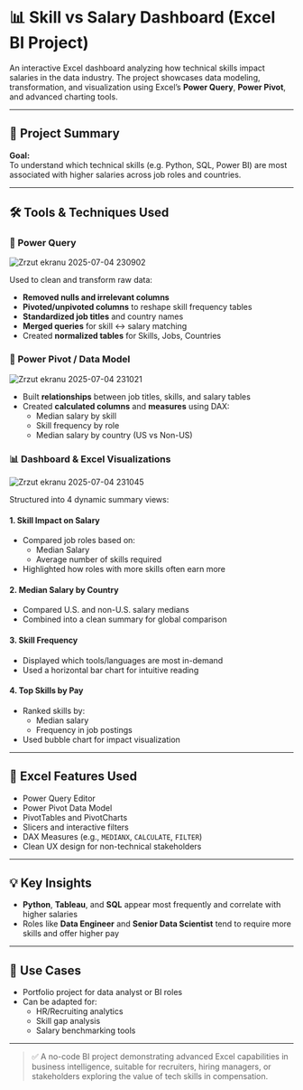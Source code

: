 # 📊 Skill vs Salary Dashboard (Excel BI Project)

An interactive Excel dashboard analyzing how technical skills impact salaries in the data industry. The project showcases data modeling, transformation, and visualization using Excel’s **Power Query**, **Power Pivot**, and advanced charting tools.

---

## 🚀 Project Summary

**Goal:**  
To understand which technical skills (e.g. Python, SQL, Power BI) are most associated with higher salaries across job roles and countries.

---

## 🛠️ Tools & Techniques Used

### 🔄 Power Query

![Zrzut ekranu 2025-07-04 230902](https://github.com/user-attachments/assets/0fe153e4-e978-4d94-b1c2-a78a8a2948e2)

Used to clean and transform raw data:

- **Removed nulls and irrelevant columns**
- **Pivoted/unpivoted columns** to reshape skill frequency tables
- **Standardized job titles** and country names
- **Merged queries** for skill ↔ salary matching
- Created **normalized tables** for Skills, Jobs, Countries

### 🧮 Power Pivot / Data Model

![Zrzut ekranu 2025-07-04 231021](https://github.com/user-attachments/assets/c09f26b5-50ec-49ad-9313-e3f8ada70fe6)

- Built **relationships** between job titles, skills, and salary tables
- Created **calculated columns** and **measures** using DAX:
  - Median salary by skill
  - Skill frequency by role
  - Median salary by country (US vs Non-US)

### 📊 Dashboard & Excel Visualizations

![Zrzut ekranu 2025-07-04 231045](https://github.com/user-attachments/assets/1c3a3f0d-e058-4a2d-bf74-86090e6015d0)

Structured into 4 dynamic summary views:

#### 1. **Skill Impact on Salary**
- Compared job roles based on:
  - Median Salary  
  - Average number of skills required
- Highlighted how roles with more skills often earn more

#### 2. **Median Salary by Country**
- Compared U.S. and non-U.S. salary medians
- Combined into a clean summary for global comparison

#### 3. **Skill Frequency**
- Displayed which tools/languages are most in-demand
- Used a horizontal bar chart for intuitive reading

#### 4. **Top Skills by Pay**
- Ranked skills by:
  - Median salary
  - Frequency in job postings
- Used bubble chart for impact visualization

---

## 🧰 Excel Features Used

- Power Query Editor
- Power Pivot Data Model
- PivotTables and PivotCharts
- Slicers and interactive filters
- DAX Measures (e.g., `MEDIANX`, `CALCULATE`, `FILTER`)
- Clean UX design for non-technical stakeholders

---

## 💡 Key Insights

- **Python**, **Tableau**, and **SQL** appear most frequently and correlate with higher salaries
- Roles like **Data Engineer** and **Senior Data Scientist** tend to require more skills and offer higher pay

---

## 📎 Use Cases

- Portfolio project for data analyst or BI roles  
- Can be adapted for:
  - HR/Recruiting analytics
  - Skill gap analysis
  - Salary benchmarking tools

---

> ✅ A no-code BI project demonstrating advanced Excel capabilities in business intelligence, suitable for recruiters, hiring managers, or stakeholders exploring the value of tech skills in compensation.

